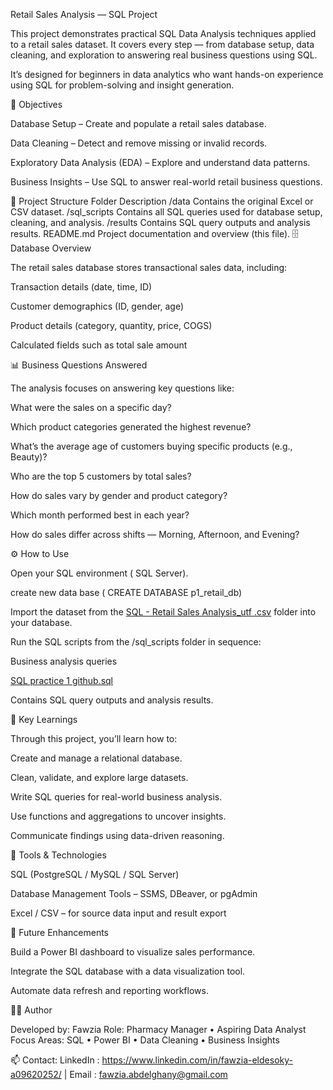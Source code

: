 Retail Sales Analysis — SQL Project


This project demonstrates practical SQL Data Analysis techniques applied to a retail sales dataset.
It covers every step — from database setup, data cleaning, and exploration to answering real business questions using SQL.

It’s designed for beginners in data analytics who want hands-on experience using SQL for problem-solving and insight generation.

🎯 Objectives

Database Setup – Create and populate a retail sales database.

Data Cleaning – Detect and remove missing or invalid records.

Exploratory Data Analysis (EDA) – Explore and understand data patterns.

Business Insights – Use SQL to answer real-world retail business questions.

🧱 Project Structure
Folder	Description
/data	Contains the original Excel or CSV dataset.
/sql_scripts	Contains all SQL queries used for database setup, cleaning, and analysis.
/results	Contains SQL query outputs and analysis results.
README.md	Project documentation and overview (this file).
🗄️ Database Overview

The retail sales database stores transactional sales data, including:

Transaction details (date, time, ID)

Customer demographics (ID, gender, age)

Product details (category, quantity, price, COGS)

Calculated fields such as total sale amount


📊 Business Questions Answered

The analysis focuses on answering key questions like:

What were the sales on a specific day?

Which product categories generated the highest revenue?

What’s the average age of customers buying specific products (e.g., Beauty)?

Who are the top 5 customers by total sales?

How do sales vary by gender and product category?

Which month performed best in each year?

How do sales differ across shifts — Morning, Afternoon, and Evening?

⚙️ How to Use

Open your SQL environment ( SQL Server).

create new data base ( CREATE DATABASE p1_retail_db)

Import the dataset from the [SQL - Retail Sales Analysis_utf .csv](https://github.com/user-attachments/files/23023870/SQL.-.Retail.Sales.Analysis_utf.csv)
 folder into your database.

Run the SQL scripts from the /sql_scripts folder in sequence:

Business analysis queries


[SQL practice 1 github.sql](https://github.com/user-attachments/files/23024015/SQL.practice.1.github.sql)

Contains SQL query outputs and analysis results.

🧠 Key Learnings

Through this project, you’ll learn how to:

Create and manage a relational database.

Clean, validate, and explore large datasets.

Write SQL queries for real-world business analysis.

Use functions and aggregations to uncover insights.

Communicate findings using data-driven reasoning.

🧰 Tools & Technologies

SQL (PostgreSQL / MySQL / SQL Server)

Database Management Tools – SSMS, DBeaver, or pgAdmin

Excel / CSV – for source data input and result export

🚀 Future Enhancements

Build a Power BI dashboard to visualize sales performance.

Integrate the SQL database with a data visualization tool.

Automate data refresh and reporting workflows.

👩‍💻 Author

Developed by: Fawzia
Role: Pharmacy Manager • Aspiring Data Analyst
Focus Areas: SQL • Power BI • Data Cleaning • Business Insights

📫 Contact: LinkedIn : https://www.linkedin.com/in/fawzia-eldesoky-a09620252/
 | Email : fawzia.abdelghany@gmail.com 
